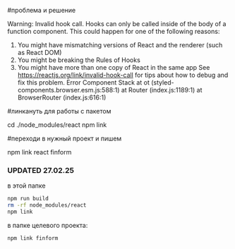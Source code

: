 #проблема и решение

Warning: Invalid hook call. Hooks can only be called inside of the body of a function component. This could happen for one of the following reasons:
1. You might have mismatching versions of React and the renderer (such as React DOM)
2. You might be breaking the Rules of Hooks
3. You might have more than one copy of React in the same app
   See https://reactjs.org/link/invalid-hook-call for tips about how to debug and fix this problem. Error Component Stack
   at ot (styled-components.browser.esm.js:588:1)
   at Router (index.js:1189:1)
   at BrowserRouter (index.js:616:1)
   
#линкануть для работы с пакетом

cd ./node_modules/react
npm link

#переходи в нужный проект и пишем

npm link react finform

### UPDATED 27.02.25
в этой папке
```bash
npm run build
rm -rf node_modules/react
npm link
```

в папке целевого проекта: 
```bash
npm link finform
```